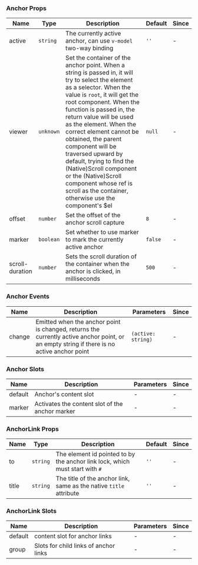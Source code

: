 ### Anchor Props

| Name            | Type      | Description                                                                                                                                                                                                                                                                                                                                                                                                                                                                                                                 | Default | Since |
| --------------- | --------- | --------------------------------------------------------------------------------------------------------------------------------------------------------------------------------------------------------------------------------------------------------------------------------------------------------------------------------------------------------------------------------------------------------------------------------------------------------------------------------------------------------------------------- | ------- | ----- |
| active          | `string`  | The currently active anchor, can use `v-model` two-way binding                                                                                                                                                                                                                                                                                                                                                                                                                                                              | `''`    | -     |
| viewer          | `unknown` | Set the container of the anchor point. When a string is passed in, it will try to select the element as a selector. When the value is `root`, it will get the root component. When the function is passed in, the return value will be used as the element. When the correct element cannot be obtained, the parent component will be traversed upward by default, trying to find the (Native)Scroll component or the (Native)Scroll component whose ref is scroll as the container, otherwise use the component's $el | `null`  | -     |
| offset          | `number`  | Set the offset of the anchor scroll capture                                                                                                                                                                                                                                                                                                                                                                                                                                                                                 | `8`     | -     |
| marker          | `boolean` | Set whether to use marker to mark the currently active anchor                                                                                                                                                                                                                                                                                                                                                                                                                                                               | `false` | -     |
| scroll-duration | `number`  | Sets the scroll duration of the container when the anchor is clicked, in milliseconds                                                                                                                                                                                                                                                                                                                                                                                                                                       | `500`   | -     |

### Anchor Events

| Name   | Description                                                                                                                                  | Parameters         | Since |
| ------ | -------------------------------------------------------------------------------------------------------------------------------------------- | ------------------ | ----- |
| change | Emitted when the anchor point is changed, returns the currently active anchor point, or an empty string if there is no active anchor point | `(active: string)` | -     |

### Anchor Slots

| Name    | Description                                     | Parameters | Since |
| ------- | ----------------------------------------------- | ---------- | ----- |
| default | Anchor's content slot                           | -          | -     |
| marker  | Activates the content slot of the anchor marker | -          | -     |

### AnchorLink Props

| Name  | Type     | Description                                                                  | Default | Since |
| ----- | -------- | ---------------------------------------------------------------------------- | ------- | ----- |
| to    | `string` | The element id pointed to by the anchor link lock, which must start with `#` | `''`    | -     |
| title | `string` | The title of the anchor link, same as the native `title` attribute           | `''`    | -     |

### AnchorLink Slots

| Name    | Description                           | Parameters | Since |
| ------- | ------------------------------------- | ---------- | ----- |
| default | content slot for anchor links         | -          | -     |
| group   | Slots for child links of anchor links | -          | -     |
